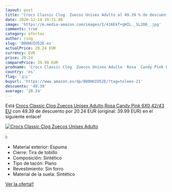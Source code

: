 ```yaml
---
layout: post
title: 'Crocs Classic Clog  Zuecos Unisex Adulto al 49.39 % de descuento'
date: 2020-12-14 19:15:48
image: 'https://m.media-amazon.com/images/I/416Ekf+qHIL._SL200_.jpg'
comments: true
category: ofertas
author: ring
slug: 'B00HUIO52E-es'
actualPrice: 20.24 EUR
currency: EUR
price: 20.24
comparePrice: 39.99 EUR
prodname: 'Crocs Classic Clog  Zuecos Unisex Adulto  Rosa  Candy Pink 6X0   42/43 EU'
country: 'es'
flag: '🇪🇸'
buyurl: 'https://www.amazon.es/dp/B00HUIO52E/?tag=tolees-21'
descuento: '49.39'
average: '20.24'
---
```


Está [Crocs Classic Clog  Zuecos Unisex Adulto  Rosa  Candy Pink 6X0   42/43 EU](https://www.amazon.es/dp/B00HUIO52E/?tag=tolees-21) con 49.39 de descuento por 20.24 EUR (original: 39.99 EUR) en el siguiente enlace!

[![Crocs Classic Clog  Zuecos Unisex Adulto](https://m.media-amazon.com/images/I/416Ekf+qHIL._SL200_.jpg)](https://www.amazon.es/dp/B00HUIO52E/?tag=tolees-21)

ℹ️:

- Material exterior: Espuma
- Cierre: Tira de tobillo
- Composición: Sintético
- Tipo de tacón: Plano
- Revestimiento: Sin forro
- Material de la suela: Sintético

[Ver la oferta!!](https://www.amazon.es/dp/B00HUIO52E/?tag=tolees-21)
